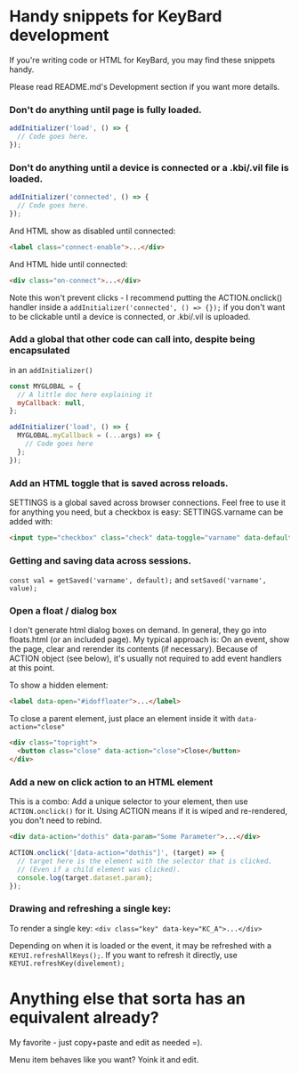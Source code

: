 # Handy snippets for KeyBard development

If you're writing code or HTML for KeyBard, you may find these snippets handy.

Please read README.md's Development section if you want more details.

### Don't do anything until page is fully loaded.

```javascript
addInitializer('load', () => {
  // Code goes here.
});
```

### Don't do anything until a device is connected or a .kbi/.vil file is loaded.

```javascript
addInitializer('connected', () => {
  // Code goes here.
});
```

And HTML show as disabled until connected:

```html
<label class="connect-enable">...</div>
```

And HTML hide until connected:
```html
<div class="on-connect">...</div>
```

Note this won't prevent clicks - I recommend putting the ACTION.onclick()
handler inside a `addInitializer('connected', () => {});` if you don't want
to be clickable until a device is connected, or .kbi/.vil is uploaded.

### Add a global that other code can call into, despite being encapsulated
in an `addInitializer()`

```javascript
const MYGLOBAL = {
  // A little doc here explaining it
  myCallback: null,
};

addInitializer('load', () => {
  MYGLOBAL.myCallback = (...args) => {
    // Code goes here
  };
});
```

### Add an HTML toggle that is saved across reloads.

SETTINGS is a global saved across browser connections. Feel free to use it for
anything you need, but a checkbox is easy: SETTINGS.varname can be added with:

```html
<input type="checkbox" class="check" data-toggle="varname" data-default="false">
```

### Getting and saving data across sessions.

`const val = getSaved('varname', default);` and `setSaved('varname', value);`

### Open a float / dialog box

I don't generate html dialog boxes on demand. In general, they go into floats.html
(or an included page). My typical approach is: On an event, show the page, clear and
rerender its contents (if necessary). Because of ACTION object (see below), it's
usually not required to add event handlers at this point.

To show a hidden element:

```html
<label data-open="#idoffloater">...</label>
```

To close a parent element, just place an element inside it with `data-action="close"`

```html
<div class="topright">
  <button class="close" data-action="close">Close</button>
</div>
```

### Add a new on click action to an HTML element

This is a combo: Add a unique selector to your element, then use
`ACTION.onclick()` for it. Using ACTION means if it is wiped and re-rendered,
you don't need to rebind.

```html
<div data-action="dothis" data-param="Some Parameter">...</div>
```

```javascript
ACTION.onclick('[data-action="dothis"]', (target) => {
  // target here is the element with the selector that is clicked.
  // (Even if a child element was clicked).
  console.log(target.dataset.param);
});
```

### Drawing and refreshing a single key:

To render a single key: `<div class="key" data-key="KC_A">...</div>`

Depending on when it is loaded or the event, it may be refreshed with a
`KEYUI.refreshAllKeys();`. If you want to refresh it directly, use
`KEYUI.refreshKey(divelement);`

# Anything else that sorta has an equivalent already?

My favorite - just copy+paste and edit as needed =).

Menu item behaves like you want? Yoink it and edit.

